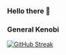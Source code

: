 ### Hello there 👋
### General Kenobi 
[![GitHub Streak](http://github-readme-streak-stats.herokuapp.com?user=KOTerra&theme=ocean-gradient&hide_border=true)](https://git.io/streak-stats)
<!--
**KOTerra/KOTerra** is a ✨ _special_ ✨ repository because its `README.md` (this file) appears on your GitHub profile.

Here are some ideas to get you started:

- 🔭 I’m currently working on ...
- 🌱 I’m currently learning ...
- 👯 I’m looking to collaborate on ...
- 🤔 I’m looking for help with ...
- 💬 Ask me about ...
- 📫 How to reach me: ...
- 😄 Pronouns: ...
- ⚡ Fun fact: ...
-->
